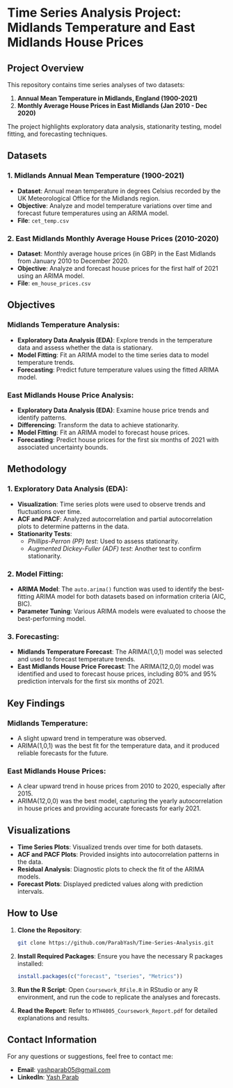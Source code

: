 # Time Series Analysis Project: Midlands Temperature and East Midlands House Prices

## Project Overview

This repository contains time series analyses of two datasets: 
1. **Annual Mean Temperature in Midlands, England (1900-2021)** 
2. **Monthly Average House Prices in East Midlands (Jan 2010 - Dec 2020)** 

The project highlights exploratory data analysis, stationarity testing, model fitting, and forecasting techniques.

## Datasets

### 1. **Midlands Annual Mean Temperature (1900-2021)**

- **Dataset**: Annual mean temperature in degrees Celsius recorded by the UK Meteorological Office for the Midlands region.
- **Objective**: Analyze and model temperature variations over time and forecast future temperatures using an ARIMA model.
- **File**: `cet_temp.csv`

### 2. **East Midlands Monthly Average House Prices (2010-2020)**

- **Dataset**: Monthly average house prices (in GBP) in the East Midlands from January 2010 to December 2020.
- **Objective**: Analyze and forecast house prices for the first half of 2021 using an ARIMA model.
- **File**: `em_house_prices.csv`


## Objectives

### Midlands Temperature Analysis:
- **Exploratory Data Analysis (EDA)**: Explore trends in the temperature data and assess whether the data is stationary.
- **Model Fitting**: Fit an ARIMA model to the time series data to model temperature trends.
- **Forecasting**: Predict future temperature values using the fitted ARIMA model.

### East Midlands House Price Analysis:
- **Exploratory Data Analysis (EDA)**: Examine house price trends and identify patterns.
- **Differencing**: Transform the data to achieve stationarity.
- **Model Fitting**: Fit an ARIMA model to forecast house prices.
- **Forecasting**: Predict house prices for the first six months of 2021 with associated uncertainty bounds.

## Methodology

### 1. **Exploratory Data Analysis (EDA)**:
- **Visualization**: Time series plots were used to observe trends and fluctuations over time.
- **ACF and PACF**: Analyzed autocorrelation and partial autocorrelation plots to determine patterns in the data.
- **Stationarity Tests**: 
  - *Phillips-Perron (PP) test*: Used to assess stationarity.
  - *Augmented Dickey-Fuller (ADF) test*: Another test to confirm stationarity.
  
### 2. **Model Fitting**:
- **ARIMA Model**: The `auto.arima()` function was used to identify the best-fitting ARIMA model for both datasets based on information criteria (AIC, BIC).
- **Parameter Tuning**: Various ARIMA models were evaluated to choose the best-performing model.

### 3. **Forecasting**:
- **Midlands Temperature Forecast**: The ARIMA(1,0,1) model was selected and used to forecast temperature trends.
- **East Midlands House Price Forecast**: The ARIMA(12,0,0) model was identified and used to forecast house prices, including 80% and 95% prediction intervals for the first six months of 2021.

## Key Findings

### Midlands Temperature:
- A slight upward trend in temperature was observed.
- ARIMA(1,0,1) was the best fit for the temperature data, and it produced reliable forecasts for the future.

### East Midlands House Prices:
- A clear upward trend in house prices from 2010 to 2020, especially after 2015.
- ARIMA(12,0,0) was the best model, capturing the yearly autocorrelation in house prices and providing accurate forecasts for early 2021.

## Visualizations

- **Time Series Plots**: Visualized trends over time for both datasets.
- **ACF and PACF Plots**: Provided insights into autocorrelation patterns in the data.
- **Residual Analysis**: Diagnostic plots to check the fit of the ARIMA models.
- **Forecast Plots**: Displayed predicted values along with prediction intervals.

## How to Use

1. **Clone the Repository**:
   ```bash
   git clone https://github.com/ParabYash/Time-Series-Analysis.git
   ```

2. **Install Required Packages**:
   Ensure you have the necessary R packages installed:
   ```R
   install.packages(c("forecast", "tseries", "Metrics"))
   ```

3. **Run the R Script**:
   Open `Coursework_RFile.R` in RStudio or any R environment, and run the code to replicate the analyses and forecasts.

4. **Read the Report**:
   Refer to `MTH4005_Coursework_Report.pdf` for detailed explanations and results.

## Contact Information

For any questions or suggestions, feel free to contact me:

- **Email**: yashparab05@gmail.com
- **LinkedIn**: [Yash Parab](https://linkedin.com/in/yash-parab-9a5a6a209)
